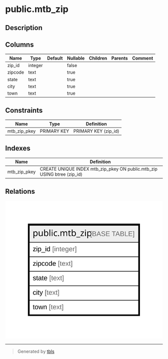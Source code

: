 # public.mtb_zip

## Description

## Columns

| Name | Type | Default | Nullable | Children | Parents | Comment |
| ---- | ---- | ------- | -------- | -------- | ------- | ------- |
| zip_id | integer |  | false |  |  |  |
| zipcode | text |  | true |  |  |  |
| state | text |  | true |  |  |  |
| city | text |  | true |  |  |  |
| town | text |  | true |  |  |  |

## Constraints

| Name | Type | Definition |
| ---- | ---- | ---------- |
| mtb_zip_pkey | PRIMARY KEY | PRIMARY KEY (zip_id) |

## Indexes

| Name | Definition |
| ---- | ---------- |
| mtb_zip_pkey | CREATE UNIQUE INDEX mtb_zip_pkey ON public.mtb_zip USING btree (zip_id) |

## Relations

![er](public.mtb_zip.svg)

---

> Generated by [tbls](https://github.com/k1LoW/tbls)
